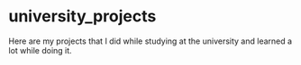 # university_projects
Here are my projects that I did while studying at the university and learned a lot while doing it.
